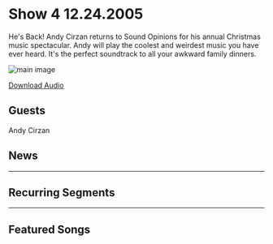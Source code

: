 # Show 4 12.24.2005
He's Back! Andy Cirzan returns to Sound Opinions for his annual Christmas music spectacular. Andy will play the coolest and weirdest music you have ever heard. It's the perfect soundtrack to all your awkward family dinners.

![main image](---)

[Download Audio](http://audio.soundopinions.org/streams/2005/12/so_20051224.m3u)

## Guests
Andy Cirzan

## News
---

## Recurring Segments
---

## Featured Songs
